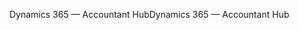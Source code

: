 <span data-ttu-id="f2f02-101">Dynamics 365 — Accountant Hub</span><span class="sxs-lookup"><span data-stu-id="f2f02-101">Dynamics 365 — Accountant Hub</span></span>
